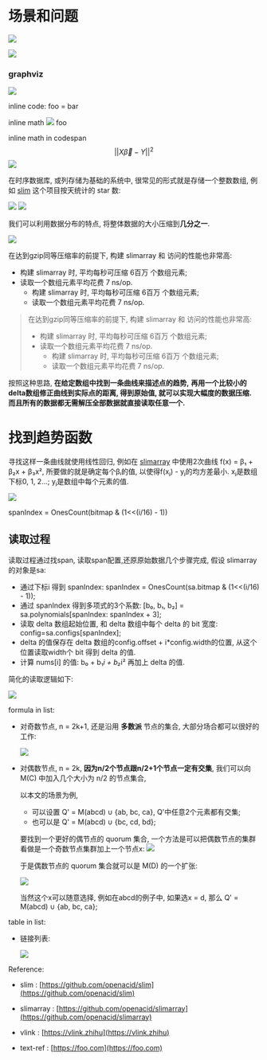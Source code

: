 
# 场景和问题

![](https://gitee.com/drdrxp/bed/raw/_md2zhihu_foo/simple/simple/md----acbd-d573c99c6cf5bbd0.jpg)

![](https://gitee.com/drdrxp/bed/raw/_md2zhihu_foo/simple/simple/graphLRAHardedge--LinktextBRound-38e149134ebbdae5.jpg)

### graphviz

![](https://gitee.com/drdrxp/bed/raw/_md2zhihu_foo/simple/simple/digraphRnodeshape=plaintextrankd-e723805f61ebc412.jpg)

inline code: foo = bar

inline math ![](https://gitee.com/drdrxp/bed/raw/_md2zhihu_foo/simple/simple/Xvecbeta-Y2-36bbccd5e08c341b.jpg) foo

inline math in codespan $$ ||X{\vec {\beta }}-Y||^{2} $$
![](https://gitee.com/drdrxp/bed/raw/_md2zhihu_foo/simple/simple/slim.jpg)

在时序数据库, 或列存储为基础的系统中, 很常见的形式就是存储一个整数数组,
例如 [slim](https://github.com/openacid/slim) 这个项目按天统计的 star 数:

![](https://gitee.com/drdrxp/bed/raw/_md2zhihu_foo/simple/simple/slim.jpg)
![](https://gitee.com/drdrxp/bed/raw/_md2zhihu_foo/simple/simple/slim.jpg)

我们可以利用数据分布的特点, 将整体数据的大小压缩到**几分之一**.

![](https://gitee.com/drdrxp/bed/raw/_md2zhihu_foo/simple/simple/DatasizeDataSetgzipsizeslimarrys-511b012906c547ff.jpg)

在达到gzip同等压缩率的前提下, 构建 slimarray 和 访问的性能也非常高:

-   构建 slimarray 时, 平均每秒可压缩 6百万 个数组元素;
-   读取一个数组元素平均花费 7 ns/op.
    -   构建 slimarray 时, 平均每秒可压缩 6百万 个数组元素;
    -   读取一个数组元素平均花费 7 ns/op.

> 在达到gzip同等压缩率的前提下, 构建 slimarray 和 访问的性能也非常高:
> 
> -   构建 slimarray 时, 平均每秒可压缩 6百万 个数组元素;
> -   读取一个数组元素平均花费 7 ns/op.
>     -   构建 slimarray 时, 平均每秒可压缩 6百万 个数组元素;
>     -   读取一个数组元素平均花费 7 ns/op.


按照这种思路, **在给定数组中找到一条曲线来描述点的趋势,**
**再用一个比较小的delta数组修正曲线到实际点的距离, 得到原始值, 就可以实现大幅度的数据压缩. 而且所有的数据都无需解压全部数据就直接读取任意一个.**

# 找到趋势函数

寻找这样一条曲线就使用线性回归,
例如在 [slimarray](https://github.com/openacid/slimarray) 中使用2次曲线 f(x) = β₁ + β₂x + β₃x², 所要做的就是确定每个βᵢ的值,
以使得f(xⱼ) - yⱼ的均方差最小. xⱼ是数组下标0, 1, 2...; yⱼ是数组中每个元素的值.

![](https://gitee.com/drdrxp/bed/raw/_md2zhihu_foo/simple/simple/X=beginbmatrix1x_1x_121x_2x_22vd-804a1197af934f48.jpg)

spanIndex = OnesCount(bitmap &amp; (1&lt;&lt;(i/16) - 1))

## 读取过程

读取过程通过找span, 读取span配置,还原原始数据几个步骤完成, 假设 slimarray 的对象是sa:

-   通过下标i 得到 spanIndex: spanIndex = OnesCount(sa.bitmap &amp; (1&lt;&lt;(i/16) - 1));
-   通过 spanIndex 得到多项式的3个系数: [b₀, b₁, b₂] = sa.polynomials[spanIndex: spanIndex + 3];
-   读取 delta 数组起始位置, 和 delta 数组中每个 delta 的 bit 宽度: config=sa.configs[spanIndex];
-   delta 的值保存在 delta 数组的config.offset + i*config.width的位置, 从这个位置读取width个 bit 得到 delta 的值.
-   计算 nums[i] 的值: b₀ + b₁*i + b₂*i² 再加上 delta 的值.

简化的读取逻辑如下:

![](https://gitee.com/drdrxp/bed/raw/_md2zhihu_foo/simple/simple/gofuncsmSlimArrayGetiint32uint32-1342107f36c6b014.jpg)

formula in list:

-   对奇数节点, n = 2k+1, 还是沿用 **多数派** 节点的集合, 大部分场合都可以很好的工作:

    ![](https://gitee.com/drdrxp/bed/raw/_md2zhihu_foo/simple/simple/Q_oddC=MC=qqsubseteqCqC2-149709b0ed354902.jpg)

-   对偶数节点, n = 2k, **因为n/2个节点跟n/2+1个节点一定有交集**,
    我们可以向 M(C) 中加入几个大小为 n/2 的节点集合,

    以本文的场景为例,

    -   可以设置 Q' = M(abcd) ∪ {ab, bc, ca}, Q'中任意2个元素都有交集;
    -   也可以是 Q' = M(abcd) ∪ {bc, cd, bd};

    要找到一个更好的偶节点的 quorum 集合, 一个方法是可以把偶数节点的集群看做是一个奇数节点集群加上一个节点x:
    ![](https://gitee.com/drdrxp/bed/raw/_md2zhihu_foo/simple/simple/D=Ccupx-76874c18ea7bc229.jpg)

    于是偶数节点的 quorum 集合就可以是 M(D) 的一个扩张:

    ![](https://gitee.com/drdrxp/bed/raw/_md2zhihu_foo/simple/simple/Q_evenD_x=MDcupMDsetminusx-d979aeb5e8ea9324.jpg)

    当然这个x可以随意选择, 例如在abcd的例子中, 如果选x = d, 那么
    Q' = M(abcd) ∪ {ab, bc, ca};

table in list:

-   链接列表:

    ![](https://gitee.com/drdrxp/bed/raw/_md2zhihu_foo/simple/simple/---assetsslimjpgfobarabc-4eb2fd74bec19f90.jpg)



Reference:

- slim : [https://github.com/openacid/slim](https://github.com/openacid/slim)

- slimarray : [https://github.com/openacid/slimarray](https://github.com/openacid/slimarray)

- vlink : [https://vlink.zhihu](https://vlink.zhihu)

- text-ref : [https://foo.com](https://foo.com)


[slim]: https://github.com/openacid/slim "slim"
[slimarray]: https://github.com/openacid/slimarray "slimarray"
[vlink]: https://vlink.zhihu "vlink"
[text-ref]:  https://foo.com
